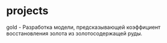 # projects

gold - Разработка модели, предсказывающей коэффициент восстановления золота из золотосодержащей руды.
